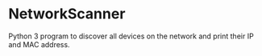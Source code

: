# NetworkScanner
Python 3 program to discover all devices on the network and print their IP and MAC address.
